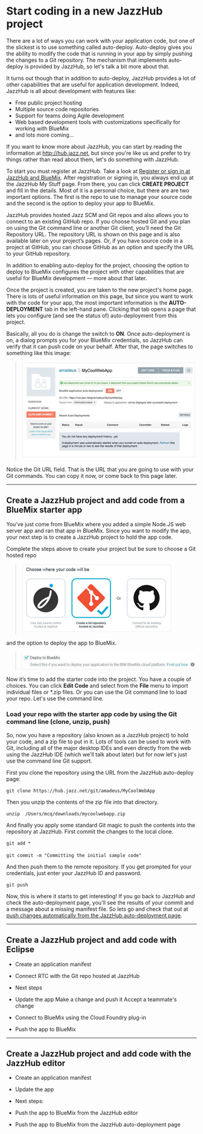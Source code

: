 # Start coding in a new JazzHub project 

There are a lot of ways you can work with your application code, but one of the slickest is to use something called auto-deploy. 
Auto-deploy gives you the ability to modify the code that is running in your app by simply pushing the changes to a Git repository. 
The mechanism that implements auto-deploy is provided by JazzHub, so let's talk a bit more about that.

It turns out though that in addition to auto-deploy, JazzHub provides a lot of other capabilities that are useful for application development. 
Indeed, JazzHub is all about development with features like:

* Free public project hosting
* Multiple source code repositories
* Support for teams doing Agile development
* Web based development tools with customizations specifically for working with BlueMix
* and lots more coming...

If you want to know more about JazzHub, you can start by reading the information at http://hub.jazz.net, 
but since you're like us and prefer to try things rather than read about them, let's do something with JazzHub.

To start you must register at JazzHub. Take a look at [Register or sign in at JazzHub and BlueMix](../Setup/registerandsignin).
After registration or signing in, you always end up at the JazzHub My Stuff page. From there, you can click **CREATE PROJECT** and fill in the details. 
Most of it is a personal choice, but there are are two important options. The first is the repo to use to manage your source code and the second is the option to deploy your app to BlueMix. 

JazzHub provides hosted Jazz SCM and Git repos and also allows you to connect to an existing GitHub repo. If you choose hosted Git and you plan on using the Git command line or another Git client, you’ll need the Git Repository URL. The repository URL is shown on this page and is also  available later on your project’s pages.
Or, if you have source code in a project at GitHub, you can choose GitHub as an option and specify the URL to your GitHub repository.

In addition to enabling auto-deploy for the project, choosing the option to deploy to BlueMix configures the project with other capabilities that are useful for BlueMix development — more about that later.
 
Once the project is created, you are taken to the new project's home page. There is lots of useful information on this page, but since you want to work with the code for your app, the most important information is the **AUTO-DEPLOYMENT** tab in the left-hand pane. Clicking that tab opens a page that lets you configure (and see the status of) auto-deployment from this project.

Basically, all you do is change the switch to **ON**. Once auto-deployment is on, a dialog prompts you for your BlueMix credentials, so JazzHub can verify that it can push code on your behalf. After that, the page switches to something like this image:

>	![Auto deploy page](../images/guidebm/jazzhubautodeploypage.jpg)

Notice the Git URL field. That is the URL that you are going to use with your Git commands. 
You can copy it now, or come back to this page later.

***
## Create a JazzHub project and add code from a BlueMix starter app

You've just come from BlueMix where you added a simple Node.JS web server app and ran that app in BlueMix. Since you want to modify the app, your
next step is to create a JazzHub project to hold the app code. 

Complete the steps above to create your project but be sure to choose a Git hosted repo 

>	![Git hosted repo](../images/guidebm/jazzhubrepos.jpg)


and the option to deploy the app to BlueMix.

>	![Deploy option](../images/guidebm/jazzhubautodeployopt.jpg)

Now it’s time to add the starter code into the project. 
You have a couple of choices. You can click **Edit Code** and select from the **File** menu to import individual files or *.zip files. 
Or you can use the Git command line to load your repo. Let's use the command line. 

### Load your repo with the starter app code by using the Git command line (clone, unzip, push)

So, now you have a repository (also known as a JazzHub project) to hold your code, and a zip file to put in it. Lots of tools can be used to work with Git, including all of the major desktop IDEs and even directly from the web using the JazzHub IDE (which we'll talk about later) but for now let's just use the command line Git support.

First you clone the repository using the URL from the JazzHub auto-deploy page:

	git clone https://hub.jazz.net/git/amadeus/MyCoolWebApp

Then you unzip the contents of the zip file into that directory.

	unzip  /Users/mcq/downloads/mycoolwebapp.zip

And finally you apply some standard Git magic to push the contents into the repository at JazzHub. First commit the changes to the local clone.

	git add *

	git commit -m "Committing the initial sample code"

And then push them to the remote repository. If you get prompted for your credentials, just enter your JazzHub ID and password.

	git push
	
Now, this is where it starts to get interesting! If you go back to JazzHub and check the auto-deployment page, you'll see the results
of your commit and a message about a missing manifest file. So lets go and check that out at [push changes automatically from the JazzHub auto-deployment page](../Deploy/pushfromjh).  


***
## Create a JazzHub project and add code with Eclipse

* Create an application manifest
* Connect RTC with the Git repo hosted at JazzHub

* Next steps
* Update the app Make a change and push it Accept a teammate's change
* Connect to BlueMix using the Cloud Foundry plug-in
* Push the app to BlueMix

***
## Create a JazzHub project and add code with the JazzHub editor

* Create an application manifest
* Update the app

* Next steps:
* Push the app to BlueMix from the JazzHub editor
* Push the app to BlueMix from the JazzHub auto-deployment page

